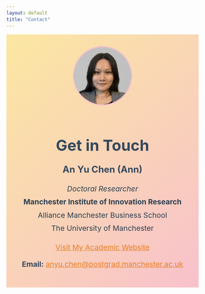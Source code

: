 ```yaml
---
layout: default
title: "Contact"
---
```


<div style="text-align: center; padding: 30px; background: linear-gradient(135deg, #fbe7a1, #f8c1cc); color: #2c3e50;">
  <img src="assets/profile_picture.jpg" alt="Profile Picture" style="width: 150px; height: 150px; border-radius: 50%; border: 3px solid #f8c1cc; margin-bottom: 20px;">

  <h1 style="font-size: 2.5rem; margin-bottom: 20px; color: #34495e;">Get in Touch</h1>

  <p style="font-size: 1.5rem; margin-bottom: 10px; color: #34495e;">
    <strong>An Yu Chen (Ann)</strong>
  </p>

  <p style="font-size: 1.2rem; line-height: 1.8; color: #2c3e50;">
    <em>Doctoral Researcher</em><br>
    <span style="font-weight: bold;">Manchester Institute of Innovation Research</span><br>
    Alliance Manchester Business School<br>
    The University of Manchester
  </p>

  <p style="margin: 20px 0;">
    <a href="https://an-yu-chen.github.io/academic.website/" style="color: #e67e22; font-size: 1.2rem; text-decoration: underline;">
      Visit My Academic Website
    </a>
  </p>

  <p style="font-size: 1.2rem; color: #34495e;">
    <strong>Email:</strong> <a href="mailto:anyu.chen@postgrad.manchester.ac.uk" style="color: #e67e22;">anyu.chen@postgrad.manchester.ac.uk</a>
  </p>
</div>
